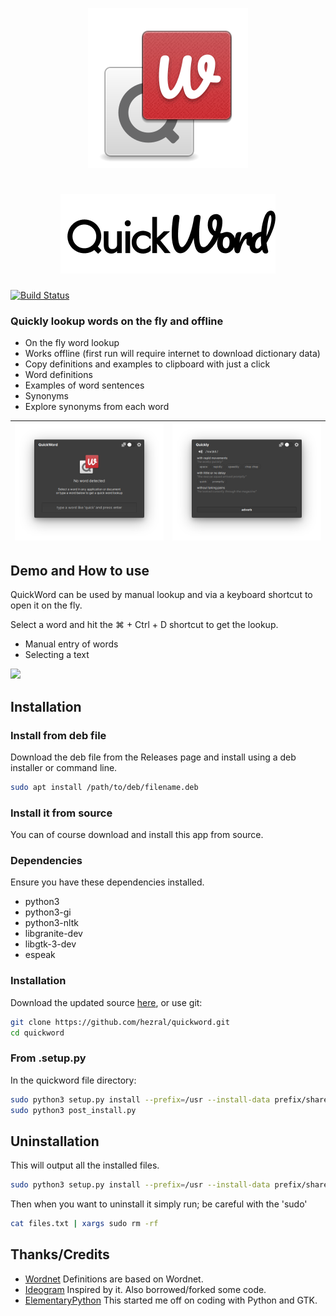 <div align="center">

![icon](data/icons/com.github.hezral.quickword.svg)

# ![logo_type](data/logo_type.png?raw=true)
</div>

[![Build Status](https://travis-ci.com/hezral/quickword.svg?branch=master)](https://travis-ci.com/hezral/quickword)

### Quickly lookup words on the fly and offline
* On the fly word lookup
* Works offline (first run will require internet to download dictionary data)
* Copy definitions and examples to clipboard with just a click
* Word definitions
* Examples of word sentences
* Synonyms
* Explore synonyms from each word

| ![Screenshot](data/screenshot-01.png?raw=true) | ![Screenshot](data/screenshot-02.png?raw=true) |
|------------------------------------------|-----------------------------------------|

## Demo and How to use
QuickWord can be used by manual lookup and via a keyboard shortcut to open it on the fly. 

Select a word and hit the ⌘ + Ctrl + D shortcut to get the lookup.  
* Manual entry of words
* Selecting a text

![](data/demo.gif)

## Installation

### Install from deb file
Download the deb file from the Releases page and install using a deb installer or command line. 
```bash
sudo apt install /path/to/deb/filename.deb
```

### Install it from source
You can of course download and install this app from source.

### Dependencies
Ensure you have these dependencies installed. 

* python3
* python3-gi
* python3-nltk
* libgranite-dev
* libgtk-3-dev
* espeak

### Installation
Download the updated source [here](https://github.com/hezral/quickword/archive/master.zip), or use git:
```bash
git clone https://github.com/hezral/quickword.git
cd quickword
```

### From .setup.py
In the quickword file directory:
```bash
sudo python3 setup.py install --prefix=/usr --install-data prefix/share --install-purelib prefix/share
sudo python3 post_install.py
```

## Uninstallation
This will output all the installed files.
```bash
sudo python3 setup.py install --prefix=/usr --install-data prefix/share --record files.txt
```
Then when you want to uninstall it simply run; be careful with the 'sudo'
```bash
cat files.txt | xargs sudo rm -rf
```

## Thanks/Credits
- [Wordnet](http://wordnetweb.princeton.edu/perl/webwn) Definitions are based on Wordnet.
- [Ideogram](https://appcenter.elementary.io/com.github.cassidyjames.ideogram/) Inspired by it. Also borrowed/forked some code.
- [ElementaryPython](https://github.com/mirkobrombin/ElementaryPython) This started me off on coding with Python and GTK. 